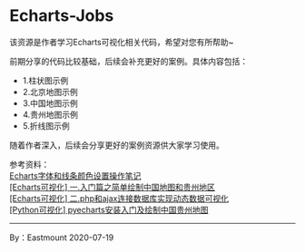 # Echarts-Jobs
该资源是作者学习Echarts可视化相关代码，希望对您有所帮助~

前期分享的代码比较基础，后续会补充更好的案例。具体内容包括： <br />
- 1.柱状图示例 <br />
- 2.北京地图示例 <br />
- 3.中国地图示例 <br />
- 4.贵州地图示例 <br />
- 5.折线图示例 <br />


随着作者深入，后续会分享更好的案例资源供大家学习使用。

参考资料：<br />
[Echarts字体和线条颜色设置操作笔记](https://blog.csdn.net/Eastmount/article/details/52823548) <br />
[[Echarts可视化] 一.入门篇之简单绘制中国地图和贵州地区](https://blog.csdn.net/Eastmount/article/details/69938479) <br />
[[Echarts可视化] 二.php和ajax连接数据库实现动态数据可视化](https://blog.csdn.net/Eastmount/article/details/72847067) <br />
[[Python可视化] pyecharts安装入门及绘制中国贵州地图](https://blog.csdn.net/Eastmount/article/details/79864984) <br />


----

By：Eastmount 2020-07-19
